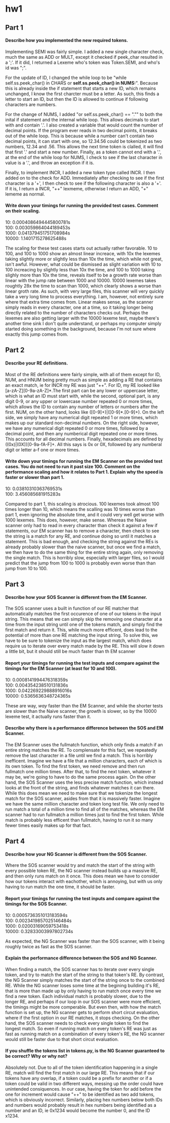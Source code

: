 # hw1

## Part 1

#### Describe how you implemented the new required tokens.

Implementing SEMI was fairly simple. I added a new single character check, much the same as ADD or MULT, except it checked if peek_char resulted in a ';'. If it did, I returned a Lexeme who's token was Token.SEMI, and who's id was ";".

For the update of ID, I changed the while loop to be "while self.ss.peek_char() in CHARS or **self.ss.peek_char() in NUMS:**". Because this is already inside the if statement that starts a new ID, which remains unchanged, I know the first charcter must be a letter. As such, this finds a letter to start an ID, but then the ID is allowed to continue if following characters are numbers.

For the change of NUMS, I added "or self.ss.peek_char() == "."" to both the inital if statement and the internal while loop. This allows decimals to start with and contain '.'. I also created a variable that would count the number of decimal points. If the program ever reads in two decimal points, it breaks out of the while loop. This is because while a number can't contain two decimal points, it can start with one, so 12.34.56 could be tokenized as two numbers, 12.34 and .56. This allows the next time token is clalled, it will find that first '.' and start a new number. Finally, as a token cannot end with a '.', at the end of the while loop for NUMS, I check to see if the last character in value is a '.', and throw an exception if it is.

Finally, to implement INCR, I added a new token type called INCR. I then added on to the check for ADD. Immediately after checking to see if the first character is a '+', I then check to see if the following character is also a '+'. If it is, I return a INCR, "++" lexmeme, otherwise I return an ADD, "+" lememe as normal.

#### Write down your timings for running the provided test cases. Comment on their scaling.

10:    0.0004086494445800781s  
100:   0.003059864044189453s  
1000:  0.041379451751708984s  
10000: 1.1401715278625488s  

The scaling for these test cases starts out actually rather favorable. 10 to 100, and 100 to 1000 show an almost linear increace, with 10x the lexemes taking slightly more or slightly less than 10x the time, which while not great, isn't awful. However, what could be dismissed as slight variation with 10 to 100 increacing by slightly less than 10x the time, and 100 to 1000 taking slighly more than 10x the time, reveals itself to be a growth rate worse than linear with the jump rate between 1000 and 10000. 10000 lexemes takes roughtly 28x the time to scan than 1000, which clearly shows a worse than linear groth rate. As such, with very large files, this scanner will very quickly take a very long time to process everything. I am, however, not entirely sure where that extra time comes from. Linear makes sense, as the scanner simply reads in every character, one at a time, so it taking longer being directly related to the number of characters checks out. Perhaps the lexemes are also getting larger with the 10000 lexeme test, maybe there's another time sink I don't quite understand, or perhaps my computer simply started doing something in the background, because I'm not sure where exactly this jump comes from.

## Part 2

#### Describe your RE definitions.

Most of the RE definitions were fairly simple, with all of them except for ID, NUM, and HNUM being pretty much as simple as adding a RE that contains an exact match, ie for INCR my RE was just "++". For ID, my RE looked like \[a-zA-Z\]\[0-9a-zA-Z\]\*.The first part can be any lower or uppercase letter, which is what an ID must start with, while the second, optional part, is any digit 0-9, or any upper or lowercase number repeated 0 or more times, which allows the ID to contain any number of letters or numbers after the first. NUM, on the other hand, looks like (\[0-9\]+)|(\[0-9\]*\.\[0-9\]+). On the left side, we simply have any numerical digit repeated 1 or more times, which makes up our standard non-decimal numbers. On the right side, however, we have any numerical digit repeated 0 or more times, followed by a decimal point, and then any numberical digit repeated one or more times. This accounts for all decimal numbers. Finally, hexadecimals are defined by ((0x)|(0X))\[0-9a-fA-F\]+. All this says is 0x or 0X, followed by any numberal digit or letter a-f one or more times.

#### Write down your timings for running the EM Scanner on the provided test cases. You do not need to run it past size 100. Comment on the performance scaling and how it relates to Part 1. Explain why the speed is faster or slower than part 1.

10:    0.03810310363769531s  
100:   3.456085681915283s  

Compared to part 1, this scaling is atrocious. 100 lexemes took almost 100 times longer than 10, which means the scalling was 10 times worse than part 1, even ignoring the absolute time, and it could very well get worse with 1000 lexemes. This does, however, make sense. Whereas the Naive scanner only had to read in every character than check it against a few if statements, our EM scanner has to remove a character, then check to see the string is a match for any RE, and continue doing so until it matches a statement. This is bad enough, and checking the string against the REs is already probably slower than the naive scanner, but once we find a match, we then have to do the same thing for the entire string again, only removing the single match. This is horribly slow, especially with larger files, so I would predict that the jump from 100 to 1000 is probably even worse than than jump from 10 to 100.

## Part 3

#### Describe how your SOS Scanner is different from the EM Scanner.

The SOS scanner uses a built in function of our RE matcher that automatically matches the first occurence of one of our tokens in the input string. This means that we can simply skip the removing one character at a time from the input string until one of the tokens match, and simply find the first match and return it. This, while much more efficent, does lead to the potential of more than one RE matching the input string. To solve this, we have to be sure to tokenize the input as the largest match, which does require us to iterate over every match made by the RE. This will slow it down a little bit, but it should still be much faster than th EM scanner

#### Report your timings for running the test inputs and compare against the timings for the EM Scanner (at least for 10 and 100).

10:    0.0008141994476318359s  
100:   0.004354238510131836s  
1000:  0.042269229888916016s  
10000: 0.5365636348724365s  

These are way, *way* faster than the EM Scanner, and while the shorter tests are slower than the Naive scanner, the growth is slower, so by the 10000 lexeme test, it actually runs faster than it.

#### Describe why there is a performance difference between the SOS and EM Scanner.

The EM Scanner uses the fullmatch function, which only finds a match if an entire string matches the RE. To complensate for this fact, we repeatedly remove the last character in a file until we find a match. This is horribly inefficent. Imagine we have a file that a million characters, each of which is its own token. To find the first token, we need remove and then run fullmatch one million times. After that, to find the next token, whatever it may be, we're going to have to do the same process again. On the other hand, the SOS Scanner uses the less precise match function, which instead looks at the front of the string, and finds whatever matches it can there. While this does mean we need to make sure that we tokenize the longest match for the SOS scanner, asides from that it is massively faster. Imagine we have the same million character and token long test file. We only need to run match a total of a million time to find all of the matches, whereas the EM scanner had to run fullmatch a million times just to find the first token. While match is probably less efficent than fullmatch, having to run it so many fewer times easily makes up for that fact.

## Part 4

#### Describe how your NG Scanner is different from the SOS Scanner.

Where the SOS scanner would try and match the start of the string with every possible token RE, the NG scanner instead builds up a massive RE, and then only runs match on it once. This does mean we have to consider how our tokens interact with eachother, which is annoying, but with us only having to run match the one time, it should be faster.

#### Report your timings for running the test inputs and compare against the timings for the SOS Scanner.

10:    0.0005736351013183594s  
100:   0.0023419857025146484s  
1000:  0.02003169059753418s  
10000: 0.32833003997802734s  

As expected, the NG Scanner was faster than the SOS scanner, with it being roughly twice as fast as the SOS scanner.

#### Explain the performance difference between the SOS and NG Scanner.

When finding a match, the SOS scanner has to iterate over every single token, and try to match the start of the string to that token's RE. By contrast, the NG Scanner simply matches the start of the string once to the combined RE. While the NG scanner loses some time at the begining building it's RE, that is more than made up by only having to run match once every time we find a new token. Each individual match is probably slower, due to the longer RE, and perhaps if our loop in our SOS scanner were more efficient, the timings might be more comperable. But even then, with how the match function is set up, the NG scanner gets to perform short circut evaluation, where if the first option in our RE matches, it stops checking. On the other hand, the SOS scanner needs to check every single token to find the longest match. So even if running match on every token's RE was just as fast as running match on a combination of every token's RE, the NG scanner would still be faster due to that short circut evaluation.

#### If you shuffle the tokens list in tokens.py, is the NG Scanner guaranteed to be correct? Why or why not?

Absolutely not. Due to all of the token identification happening in a single RE, match will find the first match in our large RE. This means that if our tokens have any overlap, if a token could be a prefix for another or if a token could be valid in two different ways, messing up the order could have unintended consiquences. In our case, having the token for add before the one for increment would cause "++" to be identified as two add tokens, which is obviously incorrect. Similarly, placing hex numbers below both IDs and numbers would probably result in hex numbers being identified as a number and an ID, ie 0x1234 would become the number 0, and the ID x1234.
